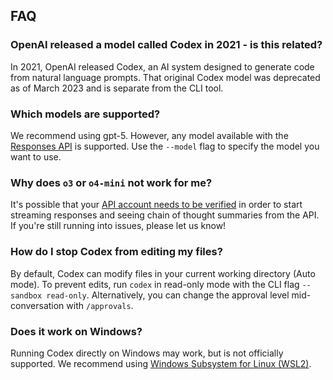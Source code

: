 ## FAQ

### OpenAI released a model called Codex in 2021 - is this related?

In 2021, OpenAI released Codex, an AI system designed to generate code from natural language prompts. That original Codex model was deprecated as of March 2023 and is separate from the CLI tool.

### Which models are supported?

We recommend using gpt-5. However, any model available with the [Responses API](https://platform.openai.com/docs/api-reference/responses) is supported. Use the `--model` flag to specify the model you want to use.

### Why does `o3` or `o4-mini` not work for me?

It's possible that your [API account needs to be verified](https://help.openai.com/en/articles/10910291-api-organization-verification) in order to start streaming responses and seeing chain of thought summaries from the API. If you're still running into issues, please let us know!

### How do I stop Codex from editing my files?

By default, Codex can modify files in your current working directory (Auto mode). To prevent edits, run `codex` in read-only mode with the CLI flag `--sandbox read-only`. Alternatively, you can change the approval level mid-conversation with `/approvals`.

### Does it work on Windows?

Running Codex directly on Windows may work, but is not officially supported. We recommend using [Windows Subsystem for Linux (WSL2)](https://learn.microsoft.com/en-us/windows/wsl/install). 